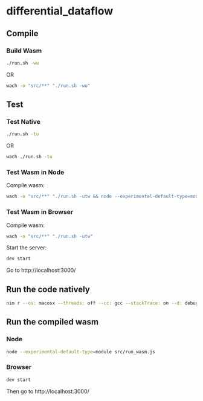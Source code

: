 # differential_dataflow

## Compile

### Build Wasm

```sh
./run.sh -wu
```

OR

```sh
wach -o "src/**" "./run.sh -wu"
```

## Test

### Test Native

```sh
./run.sh -tu
```

OR

```sh
wach ./run.sh -tu
```

### Test Wasm in Node

Compile wasm:

```sh
wach -o "src/**" "./run.sh -utw && node --experimental-default-type=module src/run_wasm.js"
```

### Test Wasm in Browser

Compile wasm:

```sh
wach -o "src/**" "./run.sh -utw"
```

Start the server:

```sh
dev start
```

Go to http://localhost:3000/

## Run the code natively

```sh
nim r --os: macosx --threads: off --cc: gcc --stackTrace: on --d: debug TODO.nim
```

## Run the compiled wasm

### Node

```sh
node --experimental-default-type=module src/run_wasm.js
```

### Browser

```sh
dev start
```

Then go to http://localhost:3000/
